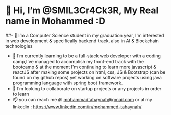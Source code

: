 # 👋 Hi, I’m @SMIL3Cr4Ck3R, My Real name in Mohammed :D
##- 👀 I’m a Computer Science student in my graduation year, I'm interested in web development & specifically backend track, also in AI & Blockchain technologies 
- 🌱 I’m currently learning to be a full-stack web developer with a coding camp,I've managed to accomplish my front-end track with the bootcamp & at the moment I'm continuing to learn more javascript & reactJS after making some projects on html, css, JS & Bootstrap (can be found on my github repos)
      yet working on software projects using java programming language with spring boot framework.
- 💞️ I’m looking to collaborate on startup projects or any projects in order to learn 
- 📫 you can reach me @ mohammadtahaynah@gmail.com or al my linkedin : https://www.linkedin.com/in/mohammed-tahaynah/
